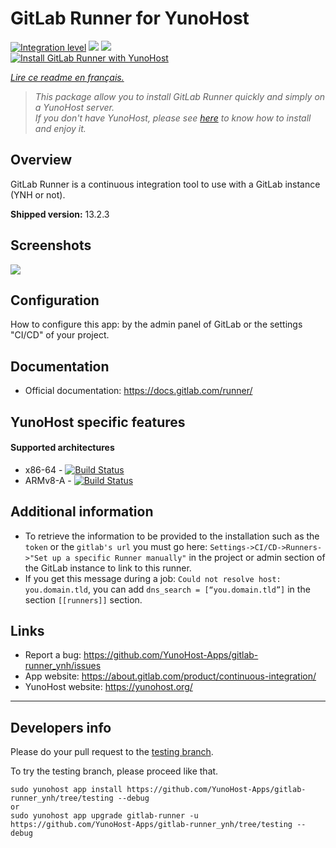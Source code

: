 # GitLab Runner for YunoHost

[![Integration level](https://dash.yunohost.org/integration/gitlab-runner.svg)](https://dash.yunohost.org/appci/app/gitlab-runner) ![](https://ci-apps.yunohost.org/ci/badges/gitlab-runner.status.svg) ![](https://ci-apps.yunohost.org/ci/badges/gitlab-runner.maintain.svg)  
[![Install GitLab Runner with YunoHost](https://install-app.yunohost.org/install-with-yunohost.png)](https://install-app.yunohost.org/?app=gitlab-runner)

*[Lire ce readme en français.](./README_fr.md)*

> *This package allow you to install GitLab Runner quickly and simply on a YunoHost server.  
If you don't have YunoHost, please see [here](https://yunohost.org/#/install) to know how to install and enjoy it.*

## Overview
GitLab Runner is a continuous integration tool to use with a GitLab instance (YNH or not).

**Shipped version:** 13.2.3

## Screenshots

![](https://about.gitlab.com/images/ci/ci-cd-test-deploy-illustration_2x.png)

## Configuration

How to configure this app: by the admin panel of GitLab or the settings "CI/CD" of your project.

## Documentation

 * Official documentation: https://docs.gitlab.com/runner/

## YunoHost specific features

#### Supported architectures

* x86-64 - [![Build Status](https://ci-apps.yunohost.org/ci/logs/gitlab-runner%20%28Apps%29.svg)](https://ci-apps.yunohost.org/ci/apps/gitlab-runner/)
* ARMv8-A - [![Build Status](https://ci-apps-arm.yunohost.org/ci/logs/gitlab-runner%20%28Apps%29.svg)](https://ci-apps-arm.yunohost.org/ci/apps/gitlab-runner/)

## Additional information

* To retrieve the information to be provided to the installation such as the `token` or the `gitlab's url` you must go here: `Settings->CI/CD->Runners->"Set up a specific Runner manually"` in the project or admin section of the GitLab instance to link to this runner.
* If you get this message during a job: `Could not resolve host: you.domain.tld`, you can add `dns_search = [“you.domain.tld”]` in the section `[[runners]]` section.

## Links

 * Report a bug: https://github.com/YunoHost-Apps/gitlab-runner_ynh/issues
 * App website: https://about.gitlab.com/product/continuous-integration/
 * YunoHost website: https://yunohost.org/

---

Developers info
----------------

Please do your pull request to the [testing branch](https://github.com/YunoHost-Apps/gitlab-runner_ynh/tree/testing).

To try the testing branch, please proceed like that.
```
sudo yunohost app install https://github.com/YunoHost-Apps/gitlab-runner_ynh/tree/testing --debug
or
sudo yunohost app upgrade gitlab-runner -u https://github.com/YunoHost-Apps/gitlab-runner_ynh/tree/testing --debug
```
